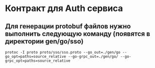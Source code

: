 # Контракт для Auth сервиса

## Для генерации protobuf файлов нужно выполнить следующую команду (появятся в директории gen/go/sso)

```
protoc -I proto proto/sso/sso.proto --go_out=./gen/go --go_opt=paths=source_relative --go-grpc_out=./gen/go/ --go-grpc_opt=paths=source_relative
```
